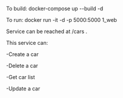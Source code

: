 To build: docker-compose up --build -d

To run: docker run -it -d -p 5000:5000 1_web

Service can be reached at /cars .

This service can:

-Create a car

-Delete a car

-Get car list

-Update a car
